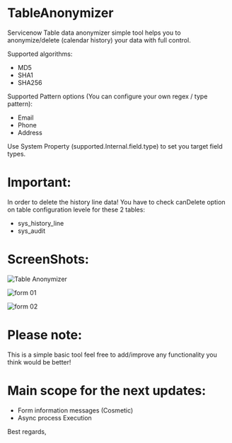 # TableAnonymizer
Servicenow Table data anonymizer simple tool helps you to anonymize/delete (calendar history) your data with full control. 

Supported algorithms:
+ MD5
+ SHA1
+ SHA256

Supported Pattern options (You can configure your own regex / type pattern):
+ Email
+ Phone
+ Address

Use System Property (supported.Internal.field.type) to set you target field types.

# Important: 
In order to delete the history line data! You have to check canDelete option on table configuration levele for these 2 tables:
+ sys_history_line
+ sys_audit

# ScreenShots:

![Table Anonymizer](https://user-images.githubusercontent.com/37014061/177036158-c3f75903-6492-4fcd-b982-619e270da063.JPG)

![form 01](https://user-images.githubusercontent.com/37014061/177010439-ff2b8ff6-8656-424d-bc72-9ab9eebb1b82.JPG)

![form 02](https://user-images.githubusercontent.com/37014061/177010443-ec1276ba-a010-427d-bc7f-88c9e3bf3e94.JPG)


# Please note:
This is a simple basic tool feel free to add/improve any functionality you think would be better!

# Main scope for the next updates: 
+ Form information messages (Cosmetic) 
+ Async process Execution

Best regards,
